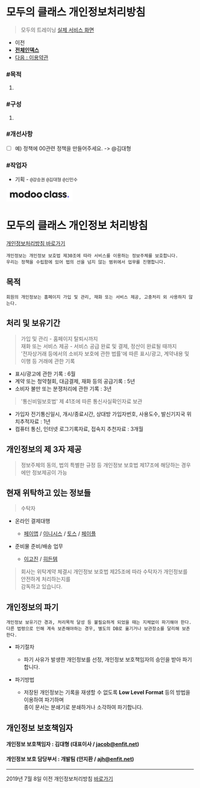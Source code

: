 # 모두의 클래스 개인정보처리방침

> 모두의 트레이닝 [실제 서비스 화면](www.modooclass.net)
>



- 이전      
- [**전체인덱스**](../README.md)     
- [다음 : 이용약관](../policy/이용약관.md)



### **#목적**

1. 



### **#구성**

1. 





### #개선사항

- [ ] 예) 정책에 00관련 정책을 만들어주세요. -> @김대형



### **#작업자**

- 기획 - `@강승권` `@김대형` `@신민수` 




![](../assets/image/logo1024.png)


# 모두의 클래스 개인정보 처리방침

[개인정보처리방침 바로가기](https://docs.google.com/document/d/14VP-ixyuNuEQzdNFFxQl4kqNlzVIz7D87dAgRz2a44A/edit "바로가기")

```개인정보는 개인정보 보호법 제30조에 따라 서비스를 이용하는 정보주체를 보호합니다.```  
```우리는 정책을 수립함에 있어 법의 선을 넘지 않는 범위에서 업무를 진행합니다.```

## 목적
```회원의 개인정보는 홈페이지 가입 및 관리, 재화 또는 서비스 제공, 고충처리 외 사용하지 않는다.```

## 처리 및 보유기간
> 가입 및 관리 - 홈페이지 탈퇴시까지  
> 재화 또는 서비스 제공 - 서비스 공급 완료 및 결제, 정산이 완료될 때까지  
> '전자상거래 등에서의 소비자 보호에 관한 법률'에 따른 표시/광고, 계약내용 및 이행 등 거래에 관한 기록  
- 표시/광고에 관한 기록 : 6월  
- 계약 또는 청약철회, 대금결제, 재화 등의 공급기록 : 5년  
- 소비자 불만 또는 분쟁처리에 관한 기록 : 3년  

> '통신비밀보호법' 제 41조에 따른 통신사실확인자료 보관  
- 가입자 전기통신일시, 개시/종료시간, 상대방 가입자번호, 사용도수, 발신기지국 위치추적자료 : 1년  
- 컴퓨터 통신, 인터넷 로그기록자료, 접속지 추천자료 : 3개월

## 개인정보의 제 3자 제공  
> 정보주체의 동의, 법의 특별한 규정 등 개인정보 보호법 제17조에 해당하는 경우에만 정보제공이 가능  

## 현재 위탁하고 있는 정보들  
> 수탁자  
- 온라인 결제대행  
  - [페이앱](http://payapp.kr/index.html "바로가기") / [이니시스](https://iniweb.inicis.com/security/login.do "바로가기") / [토스](https://merchant.pay.toss.im/login "바로가기") / [페이플](https://merchant.pay.toss.im/login)  

- 준비물 준비/배송 업무  
  - [이고진](https://smartstore.naver.com/egojin?n_media=27758&n_query=%EC%9D%B4%EA%B3%A0%EC%A7%84&n_rank=1&n_ad_group=grp-a001-01-000000009809863&n_ad=nad-a001-01-000000054489599&n_keyword_id=nkw-a001-01-000001821777002&n_keyword=%EC%9D%B4%EA%B3%A0%EC%A7%84&n_campaign_type=1&NaPm=ct%3Djygvm3eg%7Cci%3D0z400033Z3rrq2Ijyvjd%7Ctr%3Dsa%7Chk%3D2c86cf46832ba8550c8786d664394958a2f55f83) / [히든템](https://hiddentem.com/?NaPm=ct%3Djygvmmt1%7Cci%3Dcheckout%7Ctr%3Dds%7Ctrx%3D%7Chk%3D3b45c66190867c795124c1e702b9ed87c863bc01)  

> 회사는 위탁계약 체결시 개인정보 보호법 제25조에 따라 수탁자가 개인정보를 안전하게 처리하는지를  
  감독하고 있습니다.

## 개인정보의 파기  
```개인정보 보유기간 경과, 처리목적 달성 등 불필요하게 되었을 때는 지체없이 파기해야 한다.```  
```다른 법령으로 인해 계속 보존해야하는 경우, 별도의 DB로 옮기거나 보관장소를 달리해 보존한다.```

- 파기절차
  - 파기 사유가 발생한 개인정보를 선정, 개인정보 보호책임자의 승인을 받아 파기합니다.
  
- 파기방법
  - 저장된 개인정보는 기록을 재생할 수 없도록 **Low Level Format** 등의 방법을 이용하여 파기하며  
    종이 문서는 분쇄기로 분쇄하거나 소각하여 파기합니다.  

## 개인정보 보호책임자  
#### 개인정보 보호책임자 : 김대형 (대표이사 / jacob@enfit.net)
#### 개인정보 보호 담당부서 : 개발팀 (안지환 / ajh@enfit.net)  
----------------

2019년 7월 8일 이전 개인정보처리방침
[바로가기](https://www.modooclass.net/app/customer/private "바로가기")  


